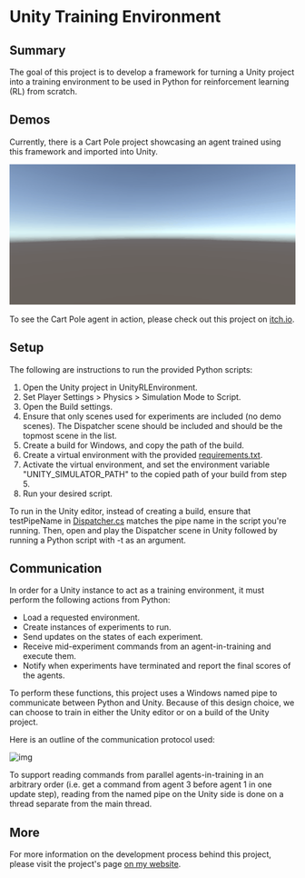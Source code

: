 # Unity Training Environment

## Summary
The goal of this project is to develop a framework for turning a Unity project into a training environment to be used in Python for reinforcement learning (RL) from scratch. 

## Demos
Currently, there is a Cart Pole project showcasing an agent trained using this framework and imported into Unity.

![img](Documentation/Demo%20Results/cartpole_agent.gif)

To see the Cart Pole agent in action, please check out this project on [itch.io](https://werignac.itch.io/unity-reinforcement-learning-cart-pole).

## Setup
The following are instructions to run the provided Python scripts:
1. Open the Unity project in UnityRLEnvironment.
2. Set Player Settings > Physics > Simulation Mode to Script.
3. Open the Build settings.
4. Ensure that only scenes used for experiments are included (no demo scenes). The Dispatcher scene should be included and should be the topmost scene in the list.
5. Create a build for Windows, and copy the path of the build.
6. Create a virtual environment with the provided [requirements.txt](requirements.txt).
7. Activate the virtual environment, and set the environment variable "UNITY_SIMULATOR_PATH" to the copied path of your build from step 5.
8. Run your desired script.

To run in the Unity editor, instead of creating a build, ensure that testPipeName in [Dispatcher.cs](UnityRLEnvironment\Assets\Scripts\Common\Dispatcher.cs) matches the pipe name in the script you're running. Then, open and play the Dispatcher scene in Unity followed by running a Python script with -t as an argument. 

## Communication
In order for a Unity instance to act as a training environment, it must perform the following actions from Python:
- Load a requested environment.
- Create instances of experiments to run.
- Send updates on the states of each experiment.
- Receive mid-experiment commands from an agent-in-training and execute them.
- Notify when experiments have terminated and report the final scores of the agents.

To perform these functions, this project uses a Windows named pipe to communicate between Python and Unity. Because of this design choice, we can choose to train in either the Unity editor or on a build of the Unity project.

Here is an outline of the communication protocol used:

![img](Documentation/Diagrams/Reinforcement%20Learning%20Environment%20Communication%20Sequence.png)

To support reading commands from parallel agents-in-training in an arbitrary order (i.e. get a command from agent 3 before agent 1 in one update step), reading from the named pipe on the Unity side is done on a thread separate from the main thread.

## More
For more information on the development process behind this project, please visit the project's page [on my website](https://sites.google.com/view/william-erignac/engineering/unity-training-environment).

